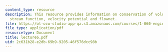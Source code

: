 ```yaml
---
content_type: resource
description: This resource provides information on conservation of volume for a streamtube,
  stream function, velocity potential and flownet.
file: https://ol-ocw-studio-app-qa.s3.amazonaws.com/courses/1-060-engineering-mechanics-ii-spring-2006/2c631b28e2db69b9920546f576dcc98b_lecture6.pdf
file_type: application/pdf
resourcetype: Document
title: lecture6.pdf
uid: 2c631b28-e2db-69b9-9205-46f576dcc98b
---
```

